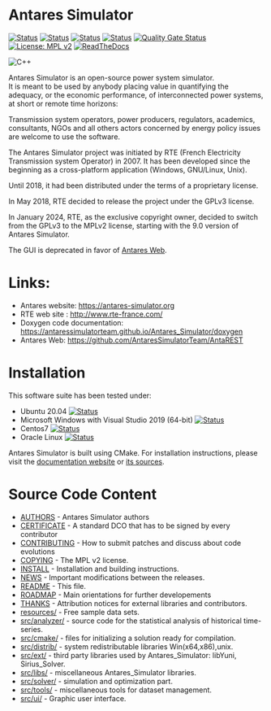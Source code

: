 # Antares Simulator
[![Status][ubuntu_ci_svg]][ubuntu_ci_link]
[![Status][windows_ci_svg]][windows_ci_link]
[![Status][centos_ci_svg]][centos_ci_link]
[![Status][oraclelinux_ci_svg]][oraclelinux_ci_link]
[![Quality Gate Status](https://sonarcloud.io/api/project_badges/measure?project=AntaresSimulatorTeam_Antares_Simulator&metric=alert_status)](https://sonarcloud.io/dashboard?id=AntaresSimulatorTeam_Antares_Simulator)
[![License: MPL v2](https://img.shields.io/badge/License-MPLv2-blue.svg)](https://www.mozilla.org/en-US/MPL/2.0/)
[![ReadTheDocs](https://readthedocs.org/projects/antares-simulator/badge/?version=stable)](https://antares-simulator.readthedocs.io/en/stable/?badge=stable)

![C++](https://img.shields.io/badge/c++-%2300599C.svg?style=for-the-badge&logo=c%2B%2B&logoColor=white)

Antares Simulator is an open-source power system simulator.  
It is meant to be used by anybody placing value in quantifying the adequacy, or the
economic performance, of interconnected power systems, at short or
remote time horizons:

Transmission system operators, power producers, regulators, academics,
consultants, NGOs and all others actors concerned by energy policy issues
are welcome to use the software.

The Antares Simulator project was initiated by RTE (French Electricity
Transmission system Operator) in 2007. It has been developed since the beginning
as a cross-platform application (Windows, GNU/Linux, Unix).

Until 2018, it had been distributed under the terms of a proprietary license.

In May 2018, RTE decided to release the project under the GPLv3 license.

In January 2024, RTE, as the exclusive copyright owner, decided to switch from the GPLv3 to the MPLv2 license,
starting with the 9.0 version of Antares Simulator.

The GUI is deprecated in favor of [Antares Web](https://github.com/AntaresSimulatorTeam/AntaREST).

# Links:

- Antares website:  https://antares-simulator.org
- RTE web site : http://www.rte-france.com/
- Doxygen code documentation: https://antaressimulatorteam.github.io/Antares_Simulator/doxygen
- Antares Web: https://github.com/AntaresSimulatorTeam/AntaREST

# Installation

This software suite has been tested under:

*   Ubuntu 20.04 [![Status][ubuntu_ci_svg]][ubuntu_ci_link]
*   Microsoft Windows with Visual Studio 2019 (64-bit) [![Status][windows_ci_svg]][windows_ci_link]
*   Centos7 [![Status][centos_ci_svg]][centos_ci_link]
*   Oracle Linux [![Status][oraclelinux_ci_svg]][oraclelinux_ci_link]

Antares Simulator is built using CMake.
For installation instructions, please visit the [documentation website](https://antares-simulator.readthedocs.io/) 
or [its sources](docs/build/0-Introduction.md).

# Source Code Content

* [AUTHORS](AUTHORS.txt)           -    Antares Simulator authors
* [CERTIFICATE](CERTIFICATE.txt)	 - A standard DCO that has to be signed by every contributor 
* [CONTRIBUTING](CONTRIBUTING.md)	     - How to submit patches and discuss about code evolutions
* [COPYING](COPYING.txt)            - The MPL v2 license.
* [INSTALL](INSTALL.md)           - Installation and building instructions.
* [NEWS](NEWS.md)                 - Important modifications between the releases.
* [README](README.md)             - This file.
* [ROADMAP](ROADMAP.txt)            - Main orientations for further developements
* [THANKS](THANKS.txt)             - Attribution notices for external libraries and contributors.
* [resources/](resources)	 - Free sample data sets.
* [src/analyzer/](src/analyzer)      - source code for the statistical analysis of historical time-series.
* [src/cmake/](src/cmake)        - files for initializing a solution ready for compilation.
* [src/distrib/](src/distrib)       - system redistributable libraries  Win(x64,x86),unix.
* [src/ext/](src/ext)     	 - third party libraries used by Antares_Simulator: libYuni, Sirius_Solver.
* [src/libs/](src/libs)		   - miscellaneous Antares_Simulator libraries.
* [src/solver/](src/solver)     - simulation and optimization part.
* [src/tools/](src/tools)        - miscellaneous tools for dataset management.
* [src/ui/](src/ui)           - Graphic user interface.

[ubuntu_ci_svg]: https://github.com/AntaresSimulatorTeam/Antares_Simulator/workflows/Ubuntu%20CI%20(push%20and/or%20release)/badge.svg
[ubuntu_ci_link]: https://github.com/AntaresSimulatorTeam/Antares_Simulator/actions?query=workflow%3A"Ubuntu%20CI%20(push%20and/or%20release)"

[windows_ci_svg]: https://github.com/AntaresSimulatorTeam/Antares_Simulator/workflows/Windows%20CI%20(VCPKG%20and%20pre-compiled)/badge.svg
[windows_ci_link]: https://github.com/AntaresSimulatorTeam/Antares_Simulator/actions?query=workflow%3A"Windows%20CI%20(VCPKG%20and%20pre-compiled)"

[centos_ci_svg]: https://github.com/AntaresSimulatorTeam/Antares_Simulator/workflows/Centos7%20CI%20(push%20and/or%20release)/badge.svg
[centos_ci_link]: https://github.com/AntaresSimulatorTeam/Antares_Simulator/actions?query=workflow%3A"Centos7%20CI%20(push%20and/or%20release)"

[oraclelinux_ci_svg]: https://github.com/AntaresSimulatorTeam/Antares_Simulator/workflows/Oracle%208%20CI%20(push%20and/or%20release)/badge.svg
[oraclelinux_ci_link]: https://github.com/AntaresSimulatorTeam/Antares_Simulator/actions?query=workflow%3A"Oracle%208%20CI%20(push%20and/or%20release)"
